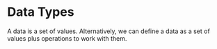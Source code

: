 # Data Types
A data is a set of values. Alternatively, we can define a data as a set of values
plus operations to work with them.
